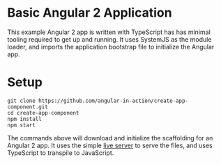 # Basic Angular 2 Application

This example Angular 2 app is written with TypeScript has has minimal tooling required to get up and running. It uses SystemJS as the module loader, and imports the application bootstrap file to initialize the Angular app.

# Setup

    git clone https://github.com/angular-in-action/create-app-component.git
    cd create-app-component
    npm install
    npm start

The commands above will download and initialize the scaffolding for an Angular 2 app. It uses the simple [live server](https://www.npmjs.com/package/live-server) to serve the files, and uses TypeScript to transpile to JavaScript.
